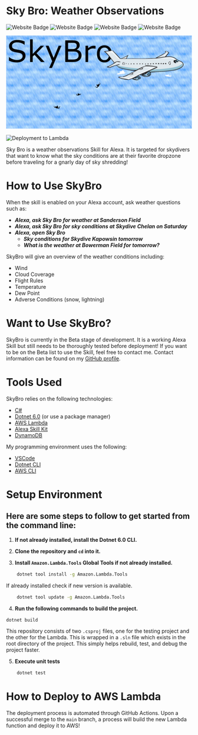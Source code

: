 # Sky Bro: Weather Observations

<img
    src="https://img.shields.io/badge/dotnet-512BD4?style=for-the-badge&logo=dotnet&logoColor=white"
    alt="Website Badge" />
<img
    src="https://img.shields.io/badge/CSharp-239120?style=for-the-badge&logo=csharp&logoColor=white"
    alt="Website Badge" />
<img
    src="https://img.shields.io/badge/Lambda-FF9900?style=for-the-badge&logo=aws-lambda&logoColor=white"
    alt="Website Badge" />
<img
    src="https://img.shields.io/badge/Alexa-00CAFF?style=for-the-badge&logo=amazon-alexa&logoColor=white"
    alt="Website Badge" />

![SkyBro Header](./docs/images/SkyBro-Header.png)

![Deployment to Lambda](https://github.com/khurd21/SkyBro/actions/workflows/deploy-to-lambda.yml/badge.svg)

Sky Bro is a weather observations Skill for Alexa. It is targeted for skydivers that want to know what the sky conditions are at their favorite dropzone before traveling for a gnarly day of sky shredding! 

# How to Use SkyBro

When the skill is enabled on your Alexa account, ask weather questions such as:
- *__Alexa, ask Sky Bro for weather at Sanderson Field__*
- *__Alexa, ask Sky Bro for sky conditions at Skydive Chelan on Saturday__*
- *__Alexa, open Sky Bro__*
    - *__Sky conditions for Skydive Kapowsin tomorrow__*
    - *__What is the weather at Bowerman Field for tomorrow?__*

SkyBro will give an overview of the weather conditions including:

- Wind
- Cloud Coverage
- Flight Rules
- Temperature
- Dew Point
- Adverse Conditions (snow, lightning)

# Want to Use SkyBro?

SkyBro is currently in the Beta stage of development. It is a working Alexa Skill but still needs to be thoroughly tested before
deployment! If you want to be on the Beta list to use the Skill, feel free to contact me. Contact information can be found on my
[GitHub profile](https://github.com/khurd21).

# Tools Used

SkyBro relies on the following technologies:

- [C#](https://learn.microsoft.com/en-us/dotnet/csharp/)
- [Dotnet 6.0](https://dotnet.microsoft.com/en-us/download/dotnet/6.0) (or use a package manager)
- [AWS Lambda](https://aws.amazon.com/lambda/)
- [Alexa Skill Kit](https://developer.amazon.com/en-US/alexa/alexa-skills-kit)
- [DynamoDB](https://aws.amazon.com/dynamodb/)

My programming environment uses the following:

- [VSCode](https://code.visualstudio.com)
- [Dotnet CLI](https://learn.microsoft.com/en-us/dotnet/core/tools/)
- [AWS CLI](https://aws.amazon.com/cli/)


# Setup Environment

## Here are some steps to follow to get started from the command line:

1. __If not already installed, install the Dotnet 6.0 CLI.__

2. __Clone the repository and `cd` into it.__

3. __Install `Amazon.Lambda.Tools` Global Tools if not already installed.__

```bash
    dotnet tool install -g Amazon.Lambda.Tools
```

If already installed check if new version is available.
```bash
    dotnet tool update -g Amazon.Lambda.Tools
```

4. __Run the following commands to build the project.__

```bash
dotnet build
```

This repository consists of two `.csproj` files, one for the testing project and the other for
the Lambda. This is wrapped in a `.sln` file which exists in the root directory of the project.
This simply helps rebuild, test, and debug the project faster.


5. __Execute unit tests__

```bash
    dotnet test
```

# How to Deploy to AWS Lambda

The deployment process is automated through GitHub Actions. Upon a successful merge to the `main` branch,
a process will build the new Lambda function and deploy it to AWS!
